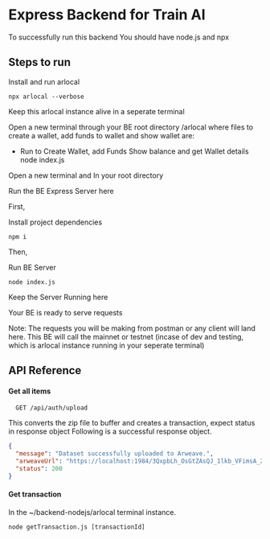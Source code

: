# Express Backend for Train AI

To successfully run this backend You should have node.js and npx

## Steps to run

Install and run arlocal

    npx arlocal --verbose

Keep this arlocal instance alive in a seperate terminal

Open a new terminal through your BE root directory /arlocal where files to create a wallet, add funds to wallet and show wallet are:

- Run to Create Wallet, add Funds Show balance and get Wallet details
  node index.js

Open a new terminal and In your root directory

Run the BE Express Server here

First,

Install project dependencies

    npm i

Then,

Run BE Server

    node index.js

Keep the Server Running here

Your BE is ready to serve requests

Note: The requests you will be making from postman or any client will land here.
This BE will call the mainnet or testnet (incase of dev and testing, which is arlocal instance running in your seperate terminal)

## API Reference

#### Get all items

```http
  GET /api/auth/upload
```

This converts the zip file to buffer and creates a transaction, expect status in response object
Following is a successful response object.

```json
{
  "message": "Dataset successfully uploaded to Arweave.",
  "arweaveUrl": "https://localhost:1984/3QxpbLh_OsGtZAsQJ_1lkb_VFimsA_2-K0IbWez5rJE",
  "status": 200
}
```

#### Get transaction

In the ~/backend-nodejs/arlocal terminal instance.

```
node getTransaction.js [transactionId]
```
